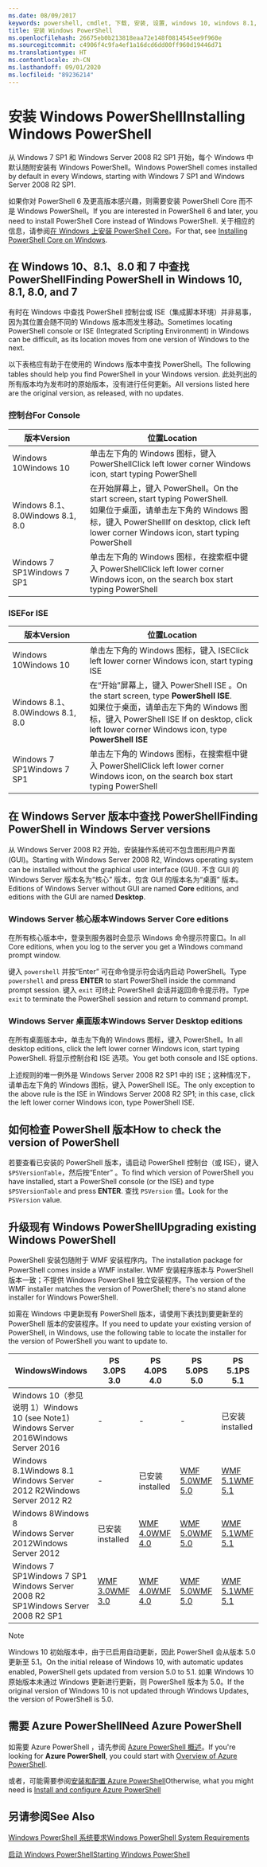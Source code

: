```yaml
---
ms.date: 08/09/2017
keywords: powershell, cmdlet, 下载, 安装, 设置, windows 10, windows 8.1, windows 8.0, windows 7
title: 安装 Windows PowerShell
ms.openlocfilehash: 26675eb0b213818eaa72e148f0814545ee9f960e
ms.sourcegitcommit: c4906f4c9fa4ef1a16dcd6dd00ff960d19446d71
ms.translationtype: HT
ms.contentlocale: zh-CN
ms.lasthandoff: 09/01/2020
ms.locfileid: "89236214"
---
```

# <a name="installing-windows-powershell"></a><span data-ttu-id="3bfc2-103">安装 Windows PowerShell</span><span class="sxs-lookup"><span data-stu-id="3bfc2-103">Installing Windows PowerShell</span></span>

<span data-ttu-id="3bfc2-104">从 Windows 7 SP1 和 Windows Server 2008 R2 SP1 开始，每个 Windows 中默认随附安装有 Windows PowerShell。</span><span class="sxs-lookup"><span data-stu-id="3bfc2-104">Windows PowerShell comes installed by default in every Windows, starting with Windows 7 SP1 and Windows Server 2008 R2 SP1.</span></span>

<span data-ttu-id="3bfc2-105">如果你对 PowerShell 6 及更高版本感兴趣，则需要安装 PowerShell Core 而不是 Windows PowerShell。</span><span class="sxs-lookup"><span data-stu-id="3bfc2-105">If you are interested in PowerShell 6 and later, you need to install PowerShell Core instead of Windows PowerShell.</span></span> <span data-ttu-id="3bfc2-106">关于相应的信息，请参阅[在 Windows 上安装 PowerShell Core](../../install/Installing-PowerShell-Core-on-Windows.md)。</span><span class="sxs-lookup"><span data-stu-id="3bfc2-106">For that, see [Installing PowerShell Core on Windows](../../install/Installing-PowerShell-Core-on-Windows.md).</span></span>

## <a name="finding-powershell-in-windows-10-81-80-and-7"></a><span data-ttu-id="3bfc2-107">在 Windows 10、8.1、8.0 和 7 中查找 PowerShell</span><span class="sxs-lookup"><span data-stu-id="3bfc2-107">Finding PowerShell in Windows 10, 8.1, 8.0, and 7</span></span>

<span data-ttu-id="3bfc2-108">有时在 Windows 中查找 PowerShell 控制台或 ISE（集成脚本环境）并非易事，因为其位置会随不同的 Windows 版本而发生移动。</span><span class="sxs-lookup"><span data-stu-id="3bfc2-108">Sometimes locating PowerShell console or ISE (Integrated Scripting Environment) in Windows can be difficult, as its location moves from one version of Windows to the next.</span></span>

<span data-ttu-id="3bfc2-109">以下表格应有助于在使用的 Windows 版本中查找 PowerShell。</span><span class="sxs-lookup"><span data-stu-id="3bfc2-109">The following tables should help you find PowerShell in your Windows version.</span></span> <span data-ttu-id="3bfc2-110">此处列出的所有版本均为发布时的原始版本，没有进行任何更新。</span><span class="sxs-lookup"><span data-stu-id="3bfc2-110">All versions listed here are the original version, as released, with no updates.</span></span>

### <a name="for-console"></a><span data-ttu-id="3bfc2-111">控制台</span><span class="sxs-lookup"><span data-stu-id="3bfc2-111">For Console</span></span>

|     <span data-ttu-id="3bfc2-112">版本</span><span class="sxs-lookup"><span data-stu-id="3bfc2-112">Version</span></span>      |                                                            <span data-ttu-id="3bfc2-113">位置</span><span class="sxs-lookup"><span data-stu-id="3bfc2-113">Location</span></span>                                                            |
| ---------------- | ------------------------------------------------------------------------------------------------------------------------------ |
| <span data-ttu-id="3bfc2-114">Windows 10</span><span class="sxs-lookup"><span data-stu-id="3bfc2-114">Windows 10</span></span>       | <span data-ttu-id="3bfc2-115">单击左下角的 Windows 图标，键入 PowerShell</span><span class="sxs-lookup"><span data-stu-id="3bfc2-115">Click left lower corner Windows icon, start typing PowerShell</span></span>                                                                  |
| <span data-ttu-id="3bfc2-116">Windows 8.1、8.0</span><span class="sxs-lookup"><span data-stu-id="3bfc2-116">Windows 8.1, 8.0</span></span> | <span data-ttu-id="3bfc2-117">在开始屏幕上，键入 PowerShell。</span><span class="sxs-lookup"><span data-stu-id="3bfc2-117">On the start screen, start typing PowerShell.</span></span><br/><span data-ttu-id="3bfc2-118">如果位于桌面，请单击左下角的 Windows 图标，键入 PowerShell</span><span class="sxs-lookup"><span data-stu-id="3bfc2-118">If on desktop, click left lower corner Windows icon, start typing PowerShell</span></span> |
| <span data-ttu-id="3bfc2-119">Windows 7 SP1</span><span class="sxs-lookup"><span data-stu-id="3bfc2-119">Windows 7 SP1</span></span>    | <span data-ttu-id="3bfc2-120">单击左下角的 Windows 图标，在搜索框中键入 PowerShell</span><span class="sxs-lookup"><span data-stu-id="3bfc2-120">Click left lower corner Windows icon, on the search box start typing PowerShell</span></span>                                                |

### <a name="for-ise"></a><span data-ttu-id="3bfc2-121">ISE</span><span class="sxs-lookup"><span data-stu-id="3bfc2-121">For ISE</span></span>

|     <span data-ttu-id="3bfc2-122">版本</span><span class="sxs-lookup"><span data-stu-id="3bfc2-122">Version</span></span>      |                                                            <span data-ttu-id="3bfc2-123">位置</span><span class="sxs-lookup"><span data-stu-id="3bfc2-123">Location</span></span>                                                            |
| ---------------- | ------------------------------------------------------------------------------------------------------------------------------ |
| <span data-ttu-id="3bfc2-124">Windows 10</span><span class="sxs-lookup"><span data-stu-id="3bfc2-124">Windows 10</span></span>       | <span data-ttu-id="3bfc2-125">单击左下角的 Windows 图标，键入 ISE</span><span class="sxs-lookup"><span data-stu-id="3bfc2-125">Click left lower corner Windows icon, start typing ISE</span></span>                                                                         |
| <span data-ttu-id="3bfc2-126">Windows 8.1、8.0</span><span class="sxs-lookup"><span data-stu-id="3bfc2-126">Windows 8.1, 8.0</span></span> | <span data-ttu-id="3bfc2-127">在“开始”屏幕上，键入 PowerShell ISE  。</span><span class="sxs-lookup"><span data-stu-id="3bfc2-127">On the start screen, type **PowerShell ISE**.</span></span><br/><span data-ttu-id="3bfc2-128">如果位于桌面，请单击左下角的 Windows 图标，键入 PowerShell ISE </span><span class="sxs-lookup"><span data-stu-id="3bfc2-128">If on desktop, click left lower corner Windows icon, type **PowerShell ISE**</span></span> |
| <span data-ttu-id="3bfc2-129">Windows 7 SP1</span><span class="sxs-lookup"><span data-stu-id="3bfc2-129">Windows 7 SP1</span></span>    | <span data-ttu-id="3bfc2-130">单击左下角的 Windows 图标，在搜索框中键入 PowerShell</span><span class="sxs-lookup"><span data-stu-id="3bfc2-130">Click left lower corner Windows icon, on the search box start typing PowerShell</span></span>                                                |

## <a name="finding-powershell-in-windows-server-versions"></a><span data-ttu-id="3bfc2-131">在 Windows Server 版本中查找 PowerShell</span><span class="sxs-lookup"><span data-stu-id="3bfc2-131">Finding PowerShell in Windows Server versions</span></span>

<span data-ttu-id="3bfc2-132">从 Windows Server 2008 R2 开始，安装操作系统可不包含图形用户界面 (GUI)。</span><span class="sxs-lookup"><span data-stu-id="3bfc2-132">Starting with Windows Server 2008 R2, Windows operating system can be installed without the graphical user interface (GUI).</span></span> <span data-ttu-id="3bfc2-133">不含 GUI 的 Windows Server 版本名为“核心”  版本，包含 GUI 的版本名为“桌面”  版本。</span><span class="sxs-lookup"><span data-stu-id="3bfc2-133">Editions of Windows Server without GUI are named **Core** editions, and editions with the GUI are named **Desktop**.</span></span>

### <a name="windows-server-core-editions"></a><span data-ttu-id="3bfc2-134">Windows Server 核心版本</span><span class="sxs-lookup"><span data-stu-id="3bfc2-134">Windows Server Core editions</span></span>

<span data-ttu-id="3bfc2-135">在所有核心版本中，登录到服务器时会显示 Windows 命令提示符窗口。</span><span class="sxs-lookup"><span data-stu-id="3bfc2-135">In all Core editions, when you log to the server you get a Windows command prompt window.</span></span>

<span data-ttu-id="3bfc2-136">键入 `powershell` 并按“Enter”  可在命令提示符会话内启动 PowerShell。</span><span class="sxs-lookup"><span data-stu-id="3bfc2-136">Type `powershell` and press **ENTER** to start PowerShell inside the command prompt session.</span></span> <span data-ttu-id="3bfc2-137">键入 `exit` 可终止 PowerShell 会话并返回命令提示符。</span><span class="sxs-lookup"><span data-stu-id="3bfc2-137">Type `exit` to terminate the PowerShell session and return to command prompt.</span></span>

### <a name="windows-server-desktop-editions"></a><span data-ttu-id="3bfc2-138">Windows Server 桌面版本</span><span class="sxs-lookup"><span data-stu-id="3bfc2-138">Windows Server Desktop editions</span></span>

<span data-ttu-id="3bfc2-139">在所有桌面版本中，单击左下角的 Windows 图标，键入 PowerShell。</span><span class="sxs-lookup"><span data-stu-id="3bfc2-139">In all desktop editions, click the left lower corner Windows icon, start typing PowerShell.</span></span> <span data-ttu-id="3bfc2-140">将显示控制台和 ISE 选项。</span><span class="sxs-lookup"><span data-stu-id="3bfc2-140">You get both console and ISE options.</span></span>

<span data-ttu-id="3bfc2-141">上述规则的唯一例外是 Windows Server 2008 R2 SP1 中的 ISE；这种情况下，请单击左下角的 Windows 图标，键入 PowerShell ISE。</span><span class="sxs-lookup"><span data-stu-id="3bfc2-141">The only exception to the above rule is the ISE in Windows Server 2008 R2 SP1; in this case, click the left lower corner Windows icon, type PowerShell ISE.</span></span>

## <a name="how-to-check-the-version-of-powershell"></a><span data-ttu-id="3bfc2-142">如何检查 PowerShell 版本</span><span class="sxs-lookup"><span data-stu-id="3bfc2-142">How to check the version of PowerShell</span></span>

<span data-ttu-id="3bfc2-143">若要查看已安装的 PowerShell 版本，请启动 PowerShell 控制台（或 ISE），键入 `$PSVersionTable`，然后按“Enter”  。</span><span class="sxs-lookup"><span data-stu-id="3bfc2-143">To find which version of PowerShell you have installed, start a PowerShell console (or the ISE) and type `$PSVersionTable` and press **ENTER**.</span></span> <span data-ttu-id="3bfc2-144">查找 `PSVersion` 值。</span><span class="sxs-lookup"><span data-stu-id="3bfc2-144">Look for the `PSVersion` value.</span></span>

## <a name="upgrading-existing-windows-powershell"></a><span data-ttu-id="3bfc2-145">升级现有 Windows PowerShell</span><span class="sxs-lookup"><span data-stu-id="3bfc2-145">Upgrading existing Windows PowerShell</span></span>

<span data-ttu-id="3bfc2-146">PowerShell 安装包随附于 WMF 安装程序内。</span><span class="sxs-lookup"><span data-stu-id="3bfc2-146">The installation package for PowerShell comes inside a WMF installer.</span></span> <span data-ttu-id="3bfc2-147">WMF 安装程序版本与 PowerShell 版本一致；不提供 Windows PowerShell 独立安装程序。</span><span class="sxs-lookup"><span data-stu-id="3bfc2-147">The version of the WMF installer matches the version of PowerShell; there's no stand alone installer for Windows PowerShell.</span></span>

<span data-ttu-id="3bfc2-148">如需在 Windows 中更新现有 PowerShell 版本，请使用下表找到要更新至的 PowerShell 版本的安装程序。</span><span class="sxs-lookup"><span data-stu-id="3bfc2-148">If you need to update your existing version of PowerShell, in Windows, use the following table to locate the installer for the version of PowerShell you want to update to.</span></span>

|                    <span data-ttu-id="3bfc2-149">Windows</span><span class="sxs-lookup"><span data-stu-id="3bfc2-149">Windows</span></span>                     |                                  <span data-ttu-id="3bfc2-150">PS 3.0</span><span class="sxs-lookup"><span data-stu-id="3bfc2-150">PS 3.0</span></span>                                   |                                  <span data-ttu-id="3bfc2-151">PS 4.0</span><span class="sxs-lookup"><span data-stu-id="3bfc2-151">PS 4.0</span></span>                                   |                                  <span data-ttu-id="3bfc2-152">PS 5.0</span><span class="sxs-lookup"><span data-stu-id="3bfc2-152">PS 5.0</span></span>                                   |                                  <span data-ttu-id="3bfc2-153">PS 5.1</span><span class="sxs-lookup"><span data-stu-id="3bfc2-153">PS 5.1</span></span>                                   |
| ---------------------------------------------- | ------------------------------------------------------------------------- | ------------------------------------------------------------------------- | ------------------------------------------------------------------------- | ------------------------------------------------------------------------- |
| <span data-ttu-id="3bfc2-154">Windows 10（参见说明 1）</span><span class="sxs-lookup"><span data-stu-id="3bfc2-154">Windows 10 (see Note1)</span></span><br/><span data-ttu-id="3bfc2-155">Windows Server 2016</span><span class="sxs-lookup"><span data-stu-id="3bfc2-155">Windows Server 2016</span></span> | -                                                                         | -                                                                         | -                                                                         | <span data-ttu-id="3bfc2-156">已安装</span><span class="sxs-lookup"><span data-stu-id="3bfc2-156">installed</span></span>                                                                 |
| <span data-ttu-id="3bfc2-157">Windows 8.1</span><span class="sxs-lookup"><span data-stu-id="3bfc2-157">Windows 8.1</span></span><br/><span data-ttu-id="3bfc2-158">Windows Server 2012 R2</span><span class="sxs-lookup"><span data-stu-id="3bfc2-158">Windows Server 2012 R2</span></span>         | -                                                                         | <span data-ttu-id="3bfc2-159">已安装</span><span class="sxs-lookup"><span data-stu-id="3bfc2-159">installed</span></span>                                                                 | [<span data-ttu-id="3bfc2-160">WMF 5.0</span><span class="sxs-lookup"><span data-stu-id="3bfc2-160">WMF 5.0</span></span>](https://www.microsoft.com/download/details.aspx?id=50395) | [<span data-ttu-id="3bfc2-161">WMF 5.1</span><span class="sxs-lookup"><span data-stu-id="3bfc2-161">WMF 5.1</span></span>](https://www.microsoft.com/download/details.aspx?id=54616) |
| <span data-ttu-id="3bfc2-162">Windows 8</span><span class="sxs-lookup"><span data-stu-id="3bfc2-162">Windows 8</span></span><br/><span data-ttu-id="3bfc2-163">Windows Server 2012</span><span class="sxs-lookup"><span data-stu-id="3bfc2-163">Windows Server 2012</span></span>              | <span data-ttu-id="3bfc2-164">已安装</span><span class="sxs-lookup"><span data-stu-id="3bfc2-164">installed</span></span>                                                                 | [<span data-ttu-id="3bfc2-165">WMF 4.0</span><span class="sxs-lookup"><span data-stu-id="3bfc2-165">WMF 4.0</span></span>](https://www.microsoft.com/download/details.aspx?id=40855) | [<span data-ttu-id="3bfc2-166">WMF 5.0</span><span class="sxs-lookup"><span data-stu-id="3bfc2-166">WMF 5.0</span></span>](https://www.microsoft.com/download/details.aspx?id=50395) | [<span data-ttu-id="3bfc2-167">WMF 5.1</span><span class="sxs-lookup"><span data-stu-id="3bfc2-167">WMF 5.1</span></span>](https://www.microsoft.com/download/details.aspx?id=54616) |
| <span data-ttu-id="3bfc2-168">Windows 7 SP1</span><span class="sxs-lookup"><span data-stu-id="3bfc2-168">Windows 7 SP1</span></span><br/><span data-ttu-id="3bfc2-169">Windows Server 2008 R2 SP1</span><span class="sxs-lookup"><span data-stu-id="3bfc2-169">Windows Server 2008 R2 SP1</span></span>   | [<span data-ttu-id="3bfc2-170">WMF 3.0</span><span class="sxs-lookup"><span data-stu-id="3bfc2-170">WMF 3.0</span></span>](https://www.microsoft.com/download/details.aspx?id=34595) | [<span data-ttu-id="3bfc2-171">WMF 4.0</span><span class="sxs-lookup"><span data-stu-id="3bfc2-171">WMF 4.0</span></span>](https://www.microsoft.com/download/details.aspx?id=40855) | [<span data-ttu-id="3bfc2-172">WMF 5.0</span><span class="sxs-lookup"><span data-stu-id="3bfc2-172">WMF 5.0</span></span>](https://www.microsoft.com/download/details.aspx?id=50395) | [<span data-ttu-id="3bfc2-173">WMF 5.1</span><span class="sxs-lookup"><span data-stu-id="3bfc2-173">WMF 5.1</span></span>](https://www.microsoft.com/download/details.aspx?id=54616) |

> [!NOTE]
> <span data-ttu-id="3bfc2-174">Windows 10 初始版本中，由于已启用自动更新，因此 PowerShell 会从版本 5.0 更新至 5.1。</span><span class="sxs-lookup"><span data-stu-id="3bfc2-174">On the initial release of Windows 10, with automatic updates enabled, PowerShell gets updated from version 5.0 to 5.1.</span></span> <span data-ttu-id="3bfc2-175">如果 Windows 10 原始版本未通过 Windows 更新进行更新，则 PowerShell 版本为 5.0。</span><span class="sxs-lookup"><span data-stu-id="3bfc2-175">If the original version of Windows 10 is not updated through Windows Updates, the version of PowerShell is 5.0.</span></span>

## <a name="need-azure-powershell"></a><span data-ttu-id="3bfc2-176">需要 Azure PowerShell</span><span class="sxs-lookup"><span data-stu-id="3bfc2-176">Need Azure PowerShell</span></span>

<span data-ttu-id="3bfc2-177">如需要 Azure PowerShell  ，请先参阅 [Azure PowerShell 概述](/powershell/azure/overview)。</span><span class="sxs-lookup"><span data-stu-id="3bfc2-177">If you're looking for **Azure PowerShell**, you could start with [Overview of Azure PowerShell](/powershell/azure/overview).</span></span>

<span data-ttu-id="3bfc2-178">或者，可能需要参阅[安装和配置 Azure PowerShell](/powershell/azure/install-az-ps)</span><span class="sxs-lookup"><span data-stu-id="3bfc2-178">Otherwise, what you might need is [Install and configure Azure PowerShell](/powershell/azure/install-az-ps)</span></span>

## <a name="see-also"></a><span data-ttu-id="3bfc2-179">另请参阅</span><span class="sxs-lookup"><span data-stu-id="3bfc2-179">See Also</span></span>

[<span data-ttu-id="3bfc2-180">Windows PowerShell 系统要求</span><span class="sxs-lookup"><span data-stu-id="3bfc2-180">Windows PowerShell System Requirements</span></span>](Windows-PowerShell-System-Requirements.md)

[<span data-ttu-id="3bfc2-181">启动 Windows PowerShell</span><span class="sxs-lookup"><span data-stu-id="3bfc2-181">Starting Windows PowerShell</span></span>](../Starting-Windows-PowerShell.md)
